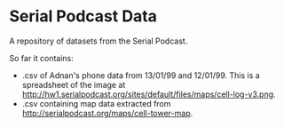 Serial Podcast Data
===================

A repository of datasets from the Serial Podcast.

So far it contains:

* .csv of Adnan's phone data from 13/01/99 and 12/01/99. This is a spreadsheet of the image at http://hw1.serialpodcast.org/sites/default/files/maps/cell-log-v3.png.
* .csv containing map data extracted from http://serialpodcast.org/maps/cell-tower-map.
